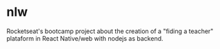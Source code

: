 # nlw
 Rocketseat's bootcamp project about the creation of a "fiding a teacher" plataform in React Native/web with nodejs as backend. 
